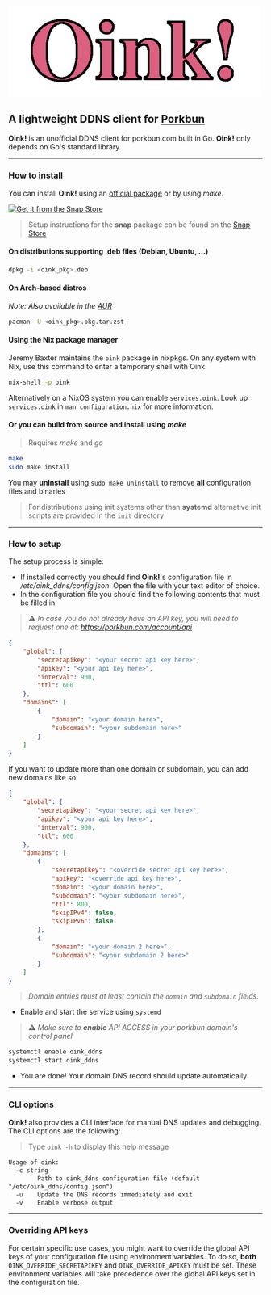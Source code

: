 <img src="Oink!.png" alt="Oink!" width="500"/>

## A lightweight DDNS client for [Porkbun](https://porkbun.com)


**Oink!** is an unofficial DDNS client for porkbun.com built in Go. **Oink!** only depends on Go's standard library.

---
### How to install
You can install **Oink!** using an [official package](https://github.com/RLado/Oink/releases) or by using *make*.

[![Get it from the Snap Store](https://snapcraft.io/static/images/badges/en/snap-store-black.svg)](https://snapcraft.io/oink)
> Setup instructions for the **snap** package can be found on the [Snap Store](https://snapcraft.io/oink)

#### On distributions supporting .deb files (Debian, Ubuntu, ...)
```bash
dpkg -i <oink_pkg>.deb
```

#### On Arch-based distros
*Note: Also available in the [AUR](https://aur.archlinux.org/packages/oink)*
```bash
pacman -U <oink_pkg>.pkg.tar.zst 
```

#### Using the Nix package manager
Jeremy Baxter maintains the `oink` package in nixpkgs.
On any system with Nix, use this command to enter a temporary shell with Oink:
```bash
nix-shell -p oink
```
Alternatively on a NixOS system you can enable `services.oink`.
Look up `services.oink` in `man configuration.nix` for more information.

#### Or you can build from source and install using *make*
> Requires *make* and *go*
```bash
make
sudo make install
```

You may **uninstall** using `sudo make uninstall` to remove **all** configuration files and binaries

> For distributions using init systems other than **systemd** alternative init scripts are provided in the `init` directory

---
### How to setup
The setup process is simple:

- If installed correctly you should find **Oink!**'s configuration file in */etc/oink_ddns/config.json*. Open the file with your text editor of choice.
- In the configuration file you should find the following contents that must be filled in:
> ⚠️ *In case you do not already have an API key, you will need to request one at: https://porkbun.com/account/api*
```json
{
    "global": {
        "secretapikey": "<your secret api key here>",
        "apikey": "<your api key here>",
        "interval": 900,
        "ttl": 600
    },
    "domains": [
        {
            "domain": "<your domain here>",
            "subdomain": "<your subdomain here>"
        }
    ]
}
```

If you want to update more than one domain or subdomain, you can add new domains like so:
```json
{
    "global": {
        "secretapikey": "<your secret api key here>",
        "apikey": "<your api key here>",
        "interval": 900,
        "ttl": 600
    },
    "domains": [
        {
            "secretapikey": "<override secret api key here>",
            "apikey": "<override api key here>",
            "domain": "<your domain here>",
            "subdomain": "<your subdomain here>",
            "ttl": 800,
            "skipIPv4": false,
            "skipIPv6": false
        },
        {
            "domain": "<your domain 2 here>",
            "subdomain": "<your subdomain 2 here>"
        }
    ]
}
```
> *Domain entries must at least contain the `domain` and `subdomain` fields.*

- Enable and start the service using `systemd`
> ⚠️ *Make sure to **enable** API ACCESS in your porkbun domain's control panel*
```bash
systemctl enable oink_ddns
systemctl start oink_ddns
```
- You are done! Your domain DNS record should update automatically

---
### CLI options
**Oink!** also provides a CLI interface for manual DNS updates and debugging. The CLI options are the following:

> Type `oink -h` to display this help message
```
Usage of oink:
  -c string
    	Path to oink_ddns configuration file (default "/etc/oink_ddns/config.json")
  -u	Update the DNS records immediately and exit
  -v	Enable verbose output
```

---
### Overriding API keys
For certain specific use cases, you might want to override the global API keys of your configuration file using environment variables. To do so, **both** `OINK_OVERRIDE_SECRETAPIKEY` and `OINK_OVERRIDE_APIKEY` must be set. These environment variables will take precedence over the global API keys set in the configuration file.